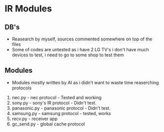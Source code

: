 # IR Modules

## DB's
- Reasearch by myself, sources commented somewhere on top of the files
- Some of codes are untested as i have 2 LG TV's i don't have much devices to test, i need to go to some shop to test them

## Modules
- Modules mostly written by AI as i didn't want to waste time reaserching protocols

1. nec.py - nec protocol - Tested and working
2. sony.py - sony's IR protocol - Didn't test.
3. panasonic.py - panasonic protocol - Didn't test.
4. samsung.py - samsung protocol - tested, works
5. recv.py - receiver app
6. gc_send.py - global cache protocol